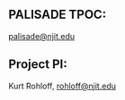 PALISADE TPOC:
--------------
palisade@njit.edu

Project PI:
-----------
Kurt Rohloff, rohloff@njit.edu